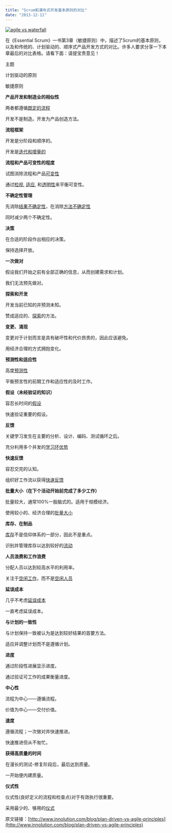 ```yaml
---
title: "Scrum和瀑布式开发基本原则的对比"
date: "2013-12-11"
---
```


[![agile vs waterfall](http://bobjiang.com/wp-content/uploads/2013/12/agile-vs-waterfall-300x222.jpg)](http://bobjiang.com/wp-content/uploads/2013/12/agile-vs-waterfall.jpg)

在《Essential Scrum》一书第3章（敏捷原则）中，描述了Scrum的基本原则，以及和传统的、计划驱动的、顺序式产品开发方式的对比。许多人要求分享一下本章最后的对比表格。请看下面：请提宝贵意见！

主题

计划驱动的原则

敏捷原则

**产品开发和制造业的相似性**

两者都遵循[既定的流程](http://www.innolution.com/resources/glossary/defined-process)

开发不是制造。开发为产品创造方法。

**流程框架**

开发是分阶段和顺序的。

开发是[迭代和增量的](http://www.innolution.com/resources/glossary/iterative-and-incremental-process)

**流程和产品可变性的程度**

试图消除流程和产品[可变性](http://www.innolution.com/resources/glossary/variability)

通过[检视](http://www.innolution.com/resources/glossary/inspection), [适应](http://www.innolution.com/resources/glossary/adaptation), 和[透明性](http://www.innolution.com/resources/glossary/transparency)来平衡可变性。

**不确定性管理**

先消除[结果不确定性](http://www.innolution.com/resources/glossary/end-uncertainty)，在消除[方法不确定性](http://www.innolution.com/resources/glossary/means-uncertainty)

同时减少两个不确定性。

**决策**

在合适的阶段作出相应的决策。

保持选择开放。

**一次做对**

假设我们开始之前有全部正确的信息，从而创建需求和计划。

我们无法预先做对。

**探索和开发**

开发当前已知的并预测未知。

赞成适应的、[探索](http://www.innolution.com/resources/glossary/exploration)的方法。

**变更、涌现**

变更对于计划而言是具有破坏性和代价昂贵的，因此应该避免。

用经济合理的方式拥抱变化。

**预测性和适应性**

高度[预测性](http://www.innolution.com/resources/glossary/predictive-process)

平衡预言性的前期工作和适应性的及时工作。

**假设（未经验证的知识）**

容忍长时间的[假设](http://www.innolution.com/resources/glossary/assumption)

快速验证重要的假设。

**反馈**

关键学习发生在主要的分析、设计、编码、测试循环之后。

充分利用多个并发的[学习环优势](http://www.innolution.com/resources/glossary/learning-loop)

**快速反馈**

容忍交完的认知。

组织好工作流以获得[快速反馈](http://www.innolution.com/resources/glossary/fast-feedback)

**批量大小（在下个活动开始前完成了多少工作）**

批量较大，通常100%一股脑式的。适用于规模经济。

使用较小的、经济合理的[批量大小](http://www.innolution.com/resources/glossary/batch-size)

**库存、在制品**

[库存](http://www.innolution.com/resources/glossary/inventory)不是信仰体系的一部分，因此不是重点。

识别并管理库存以达到较好的[流动](http://www.innolution.com/resources/glossary/flow)

**人员浪费和工作浪费**

分配人员以达到较高水平的利用率。

关注于[空闲工作](http://www.innolution.com/resources/glossary/idle-work)，而不是[空闲人员](http://www.innolution.com/resources/glossary/idle-workers)

**延误成本**

几乎不考虑[延误成本](http://www.innolution.com/resources/glossary/cost-of-delay)

一直考虑延误成本。

**与计划的一致性**

与计划保持一致被认为是达到较好结果的首要方法。

适应并调整计划而不是遵循计划。

**进度**

通过阶段性进展显示进度。

通过验证可工作的成果衡量进度。

**中心性**

流程为中心——遵循流程。

价值为中心——交付价值。

**速度**

遵循流程；一次做对并快速推进。

快速推进但从不匆忙。

**获得高质量的时间**

在漫长的测试-修复阶段后，最后达到质量。

一开始便内建质量。

**仪式性**

仪式性(良好定义的流程和检查点)对于有效执行很重要。

采用最少的、够用的[仪式](http://www.innolution.com/resources/glossary/ceremony)

原文链接：[http://www.innolution.com/blog/plan-driven-vs-agile-principles](http://www.innolution.com/blog/plan-driven-vs-agile-principles)
